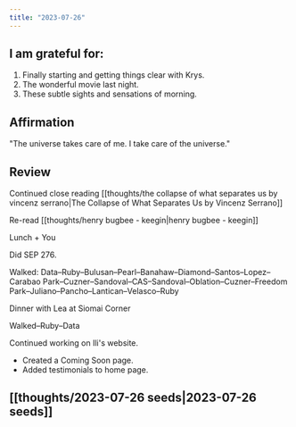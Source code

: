 ```yaml
---
title: "2023-07-26"
---
```

## I am grateful for:
1. Finally starting and getting things clear with Krys.
2. The wonderful movie last night.
3. These subtle sights and sensations of morning.

## Affirmation

"The universe takes care of me. I take care of the universe."

## Review

Continued close reading [[thoughts/the collapse of what separates us by vincenz serrano|The Collapse of What Separates Us by Vincenz Serrano]]

Re-read [[thoughts/henry bugbee - keegin|henry bugbee - keegin]]

Lunch + You

Did SEP 276.

Walked: Data–Ruby–Bulusan–Pearl–Banahaw–Diamond–Santos–Lopez–Carabao Park–Cuzner–Sandoval–CAS–Sandoval–Oblation–Cuzner–Freedom Park–Juliano–Pancho–Lantican–Velasco–Ruby

Dinner with Lea at Siomai Corner

Walked–Ruby–Data

Continued working on Ili's website.
- Created a Coming Soon page.
- Added testimonials to home page.

## [[thoughts/2023-07-26 seeds|2023-07-26 seeds]]